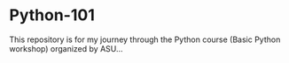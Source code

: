 # Python-101
This repository is for my journey through the Python course (Basic Python workshop) organized by ASU...
